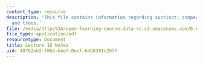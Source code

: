 ```yaml
---
content_type: resource
description: 'This file contains information regarding succinct: compact suffix arrays
  and trees.'
file: /media/https%3A/open-learning-course-data-rc.s3.amazonaws.com/6-851-advanced-data-structures-spring-2012/48762ab2f0b5bee70ecf6458391c2977_MIT6_851S12_Lec18.pdf
file_type: application/pdf
resourcetype: Document
title: Lecture 18 Notes
uid: 48762ab2-f0b5-bee7-0ecf-6458391c2977
---
```


